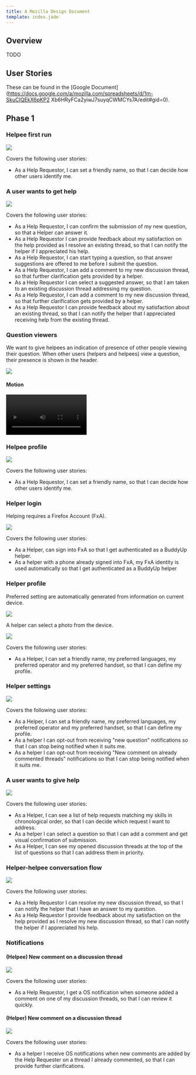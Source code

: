 ```yaml
---
title: A Mozilla Design Document
template: index.jade
---
```


## Overview

TODO

## User Stories

These can be found in the [Google
Document](https://docs.google.com/a/mozilla.com/spreadsheets/d/1m-SkuCIQEkX6pKP2
Xb6HRyFCa2yiwJ7suyqCWMCYs7A/edit#gid=0).

## Phase 1

### Helpee first run

[![](images/spec/helpee-first-run.png)](images/spec/helpee-first-run.png)

Covers the following user stories:

* As a Help Requestor, I can set a friendly name, so that I can decide how other users identify me.


### A user wants to get help

[![](images/spec/helpee.png)](images/spec/helpee.png)

Covers the following user stories:

* As a Help Requestor, I can confirm the submission of my new question, so that
a Helper can answer it.
* As a Help Requestor I can provide feedback about my satisfaction on the help
provided as I resolve an existing thread, so that I can notify the helper if I
appreciated his help.
* As a Help Requestor, I can start typing a question, so that answer suggestions
are offered to me before I submit the question.
* As a Help Requestor, I can add a comment to my new discussion thread, so that
further clarification gets provided by a helper.
* As a Help Requestor I can select a suggested answer, so that I am taken to an
existing discussion thread addressing my question.
* As a Help Requestor, I can add a comment to my new discussion thread, so that
further clarification gets provided by a helper.
* As a Help Requestor I can provide feedback about my satisfaction about an
existing thread, so that I can notify the helper that I appreciated receiving
help from the existing thread.


### Question viewers

We want to give helpees an indication of presence of other people viewing their question. When other users (helpers and helpees) view a question, their presence
is shown in the header.

[![](images/spec/question-viewers.png)](images/spec/question-viewers.png)

#### Motion

<video src="prototypes/question-viewers.webm" autoplay loop width="220"></video>


### Helpee profile

[![](images/spec/helpee-profile.png)](images/spec/helpee-profile.png)

Covers the following user stories:

* As a Help Requestor, I can set a friendly name, so that I can decide how other
users identify me.

### Helper login

Helping requires a Firefox Account (FxA).

[![](images/spec/helper-login.png)](images/spec/helper-login.png)

Covers the following user stories:

* As a Helper, can sign into FxA so that I get authenticated as a BuddyUp
helper.
* As a helper with a phone already signed into FxA, my FxA identity is used
automatically so that I get authenticated as a BuddyUp helper


### Helper profile

Preferred setting are automatically generated from information on current
device.

[![](images/spec/helper-profile.png)](images/spec/helper-profile.png)

A helper can select a photo from the device.

[![](images/spec/helper-photo-select.png)](images/spec/helper-photo-select.png)

Covers the following user stories:

* As a Helper, I can set a friendly name, my preferred languages, my preferred operator and my preferred handset, so that I can define my profile.


### Helper settings

[![](images/spec/helper-settings.png)](images/spec/helper-settings.png)

Covers the following user stories:

* As a Helper, I can set a friendly name, my preferred languages, my preferred operator and my preferred handset, so that I can define my profile.
* As a helper I can opt-out from receiving "new question" notifications so that
I can stop being notified when it suits me.
* As a helper I can opt-out from receiving "New comment on already commented
threads" notifications so that I can stop being notified when it suits me.


### A user wants to give help

[![](images/spec/helper.png)](images/spec/helper.png)

Covers the following user stories:

* As a Helper, I can see a list of help requests matching my skills in
chronological order, so that I can decide which request I want to address.
* As a helper I can select a question so that I can add a comment and get visual
confirmation of submission.
* As a Helper, I can see my opened discussion threads at the top of the list of
questions so that I can address them in priority.

### Helper-helpee conversation flow

[![](images/spec/conversation.png)](images/spec/conversation.png)

Covers the following user stories:

* As a Help Requestor I can resolve my new discussion thread, so that I can
notify the helper that I have an answer to my question.
* As a Help Requestor I provide feedback about my satisfaction on the help
provided as I resolve my new discussion thread, so that I can notify the helper
if I appreciated his help.

### Notifications

#### (Helpee) New comment on a discussion thread

[![](images/spec/new-comment-notification.png)](images/spec/new-comment-notification.png)

Covers the following user stories:

* As a Help Requestor, I get a OS notification when someone added a comment on
one of my discussion threads, so that I can review it quickly.

#### (Helper) New comment on a discussion thread

[![](images/spec/new-comment-notification-helper.png)](images/spec/new-comment-notification-helper.png)

Covers the following user stories:

* As a helper I receive OS notifications when new comments are added by the Help
Requester on a thread I already commented, so that I can provide further
clarifications.
